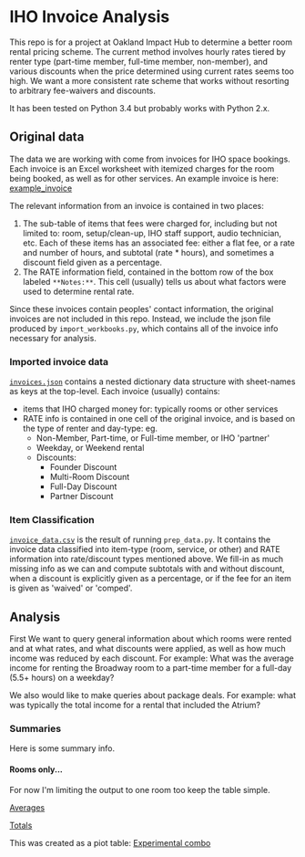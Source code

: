 # IHO Invoice Analysis

This repo is for a project at Oakland Impact Hub to determine a better room rental pricing scheme.  The current method involves hourly rates tiered by renter type (part-time member,  full-time member, non-member), and various discounts when the price determined using current rates seems too high.  We want a more consistent rate scheme that works without resorting to arbitrary fee-waivers and discounts.

It has been tested on Python 3.4 but probably works with Python 2.x.

## Original data
The data we are working with come from invoices for IHO space bookings.  Each invoice is an Excel worksheet with itemized charges for the room being booked, as well as for other services.  An example invoice is here:  [example_invoice](example_invoice.pdf)

The relevant information from an invoice is contained in two places: 
  1. The sub-table of items that fees were charged for, including but not limited to: room, setup/clean-up, IHO staff support, audio technician, etc.  Each of these items has an associated fee: either a flat fee, or a rate and number of hours, and subtotal (rate * hours), and sometimes a discount field given as a percentage.
  2. The RATE information field, contained in the bottom row of the box labeled `**Notes:**`. This cell (usually) tells us about what factors were used to determine rental rate.


Since these invoices contain peoples' contact information, the original invoices are not included in this repo.  Instead, we include the json file produced by `import_workbooks.py`, which contains all of the invoice info necessary for analysis.

### Imported invoice data
[`invoices.json`](invoices.json) contains a nested dictionary data structure with sheet-names as keys at the top-level. 
Each invoice (usually) contains:
* items that IHO charged money for: typically rooms or other services 
* RATE info is contained in one cell of the original invoice, and is based on the type of renter and day-type: 
eg.
  * Non-Member, Part-time, or Full-time member, or IHO 'partner'
  * Weekday, or Weekend rental
  * Discounts:
    - Founder Discount
  	- Multi-Room Discount
  	- Full-Day Discount
  	- Partner Discount


### Item Classification
[`invoice_data.csv`](invoice_data.csv) is the result of running `prep_data.py`. It contains the invoice data classified into item-type (room, service, or other) and RATE information into rate/discount types mentioned above.  We fill-in as much missing info as we can and compute subtotals with and without discount, when a discount is explicitly given as a percentage, or if the fee for an item is given as 'waived' or 'comped'.



## Analysis
First We want to query general information about which rooms were rented and at what rates, and what discounts were applied, as well as how much income was reduced by each discount.  For example: What was the average income for renting the Broadway room to a part-time member for a full-day (5.5+ hours) on a weekday?

We also would like to make queries about package deals.  For example: what was typically the total income for a rental that included the Atrium?

### Summaries
Here is some summary info.

####  Rooms only...
For now I'm limiting the output to one room too keep the table simple.

[Averages](rooms_only_avg.csv)

[Totals](rooms_only_sum.csv)

This was created as a piot table:
[Experimental combo](rooms_only_pivot.csv)
